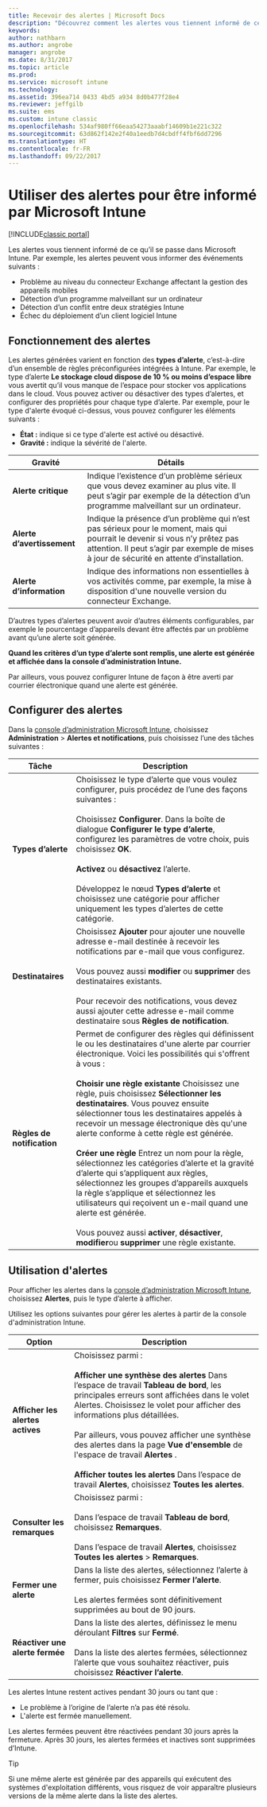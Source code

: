```yaml
---
title: Recevoir des alertes | Microsoft Docs
description: "Découvrez comment les alertes vous tiennent informé de ce qu’il se passe dans Microsoft Intune."
keywords: 
author: nathbarn
ms.author: angrobe
manager: angrobe
ms.date: 8/31/2017
ms.topic: article
ms.prod: 
ms.service: microsoft intune
ms.technology: 
ms.assetid: 396ea714 0433 4bd5 a934 8d0b477f28e4
ms.reviewer: jeffgilb
ms.suite: ems
ms.custom: intune classic
ms.openlocfilehash: 534af980ff66eaa54273aaabf14609b1e221c322
ms.sourcegitcommit: 63d862f142e2f40a1eedb7d4cbdff4fbf6dd7296
ms.translationtype: HT
ms.contentlocale: fr-FR
ms.lasthandoff: 09/22/2017
---
```

#  <a name="use-alerts-to-get-notified-by-microsoft-intune"></a>Utiliser des alertes pour être informé par Microsoft Intune

[!INCLUDE[classic portal](../includes/classic-portal.md)]

Les alertes vous tiennent informé de ce qu’il se passe dans Microsoft Intune. Par exemple, les alertes peuvent vous informer des événements suivants :
- Problème au niveau du connecteur Exchange affectant la gestion des appareils mobiles
- Détection d’un programme malveillant sur un ordinateur
- Détection d’un conflit entre deux stratégies Intune
- Échec du déploiement d’un client logiciel Intune

## <a name="how-alerts-work"></a>Fonctionnement des alertes

Les alertes générées varient en fonction des **types d’alerte**, c’est-à-dire d’un ensemble de règles préconfigurées intégrées à Intune. Par exemple, le type d’alerte **Le stockage cloud dispose de 10 % ou moins d’espace libre** vous avertit qu’il vous manque de l’espace pour stocker vos applications dans le cloud. Vous pouvez activer ou désactiver des types d’alertes, et configurer des propriétés pour chaque type d’alerte. Par exemple, pour le type d'alerte évoqué ci-dessus, vous pouvez configurer les éléments suivants :

- **État :** indique si ce type d'alerte est activé ou désactivé.
- **Gravité :** indique la sévérité de l'alerte.

|Gravité|Détails|
|--|---|
|**Alerte critique**|Indique l’existence d’un problème sérieux que vous devez examiner au plus vite. Il peut s’agir par exemple de la détection d’un programme malveillant sur un ordinateur.|
|**Alerte d’avertissement**|Indique la présence d’un problème qui n’est pas sérieux pour le moment, mais qui pourrait le devenir si vous n’y prêtez pas attention. Il peut s’agir par exemple de mises à jour de sécurité en attente d’installation.|
|**Alerte d’information**|Indique des informations non essentielles à vos activités comme, par exemple, la mise à disposition d'une nouvelle version du connecteur Exchange.|

D’autres types d’alertes peuvent avoir d’autres éléments configurables, par exemple le pourcentage d’appareils devant être affectés par un problème avant qu’une alerte soit générée.

**Quand les critères d’un type d’alerte sont remplis, une alerte est générée et affichée dans la console d’administration Intune.**

Par ailleurs, vous pouvez configurer Intune de façon à être averti par courrier électronique quand une alerte est générée.

## <a name="set-up-alerts"></a>Configurer des alertes

Dans la [console d’administration Microsoft Intune](https://manage.microsoft.com), choisissez **Administration** &gt; **Alertes et notifications**, puis choisissez l’une des tâches suivantes :

|Tâche|Description|
|---|------|
|**Types d’alerte**|Choisissez le type d’alerte que vous voulez configurer, puis procédez de l’une des façons suivantes :<br /><br />Choisissez **Configurer**. Dans la boîte de dialogue **Configurer le type d’alerte**, configurez les paramètres de votre choix, puis choisissez **OK**.<br /><br />**Activez** ou **désactivez** l’alerte.<br /><br />Développez le nœud **Types d’alerte** et choisissez une catégorie pour afficher uniquement les types d’alertes de cette catégorie.|
|**Destinataires**|Choisissez **Ajouter** pour ajouter une nouvelle adresse e-mail destinée à recevoir les notifications par e-mail que vous configurez.<br /><br />Vous pouvez aussi **modifier** ou **supprimer** des destinataires existants.<br /><br />Pour recevoir des notifications, vous devez aussi ajouter cette adresse e-mail comme destinataire sous **Règles de notification**.|
|**Règles de notification**|Permet de configurer des règles qui définissent le ou les destinataires d'une alerte par courrier électronique. Voici les possibilités qui s'offrent à vous :<br /><br />**Choisir une règle existante**   Choisissez une règle, puis choisissez **Sélectionner les destinataires**. Vous pouvez ensuite sélectionner tous les destinataires appelés à recevoir un message électronique dès qu'une alerte conforme à cette règle est générée.<br /><br />**Créer une règle**   Entrez un nom pour la règle, sélectionnez les catégories d’alerte et la gravité d’alerte qui s’appliquent aux règles, sélectionnez les groupes d’appareils auxquels la règle s’applique et sélectionnez les utilisateurs qui reçoivent un e-mail quand une alerte est générée.<br /><br />Vous pouvez aussi **activer**, **désactiver**, **modifier**ou **supprimer** une règle existante.|

## <a name="working-with-alerts"></a>Utilisation d'alertes

Pour afficher les alertes dans la [console d’administration Microsoft Intune](https://manage.microsoft.com), choisissez **Alertes**, puis le type d’alerte à afficher.

Utilisez les options suivantes pour gérer les alertes à partir de la console d'administration Intune.

|Option|Description|
|-----|----|
|**Afficher les alertes actives**|Choisissez parmi :<br /><br />**Afficher une synthèse des alertes**   Dans l’espace de travail **Tableau de bord**, les principales erreurs sont affichées dans le volet Alertes. Choisissez le volet pour afficher des informations plus détaillées.<br /><br />Par ailleurs, vous pouvez afficher une synthèse des alertes dans la page **Vue d'ensemble** de l'espace de travail **Alertes** .<br /><br />**Afficher toutes les alertes**   Dans l’espace de travail **Alertes**, choisissez **Toutes les alertes**.|
|**Consulter les remarques**|Choisissez parmi :<br /><br />Dans l’espace de travail **Tableau de bord**, choisissez **Remarques**.<br /><br />Dans l’espace de travail **Alertes**, choisissez **Toutes les alertes** &gt; **Remarques**.|
|**Fermer une alerte**|Dans la liste des alertes, sélectionnez l’alerte à fermer, puis choisissez **Fermer l’alerte**.<br /><br />Les alertes fermées sont définitivement supprimées au bout de 90 jours.|
|**Réactiver une alerte fermée**|Dans la liste des alertes, définissez le menu déroulant **Filtres** sur **Fermé**.<br /><br />Dans la liste des alertes fermées, sélectionnez l’alerte que vous souhaitez réactiver, puis choisissez **Réactiver l’alerte**.|

Les alertes Intune restent actives pendant 30 jours ou tant que :

- Le problème à l’origine de l’alerte n’a pas été résolu.
- L'alerte est fermée manuellement.

Les alertes fermées peuvent être réactivées pendant 30 jours après la fermeture. Après 30 jours, les alertes fermées et inactives sont supprimées d’Intune.

> [!TIP]
> Si une même alerte est générée par des appareils qui exécutent des systèmes d'exploitation différents, vous risquez de voir apparaître plusieurs versions de la même alerte dans la liste des alertes.
